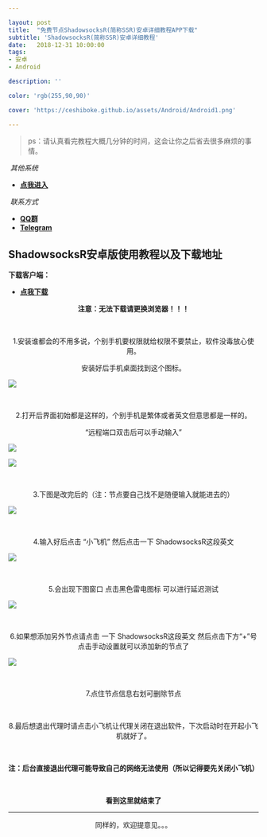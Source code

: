```yaml
---

layout: post
title:  "免费节点ShadowsocksR(简称SSR)安卓详细教程APP下载"
subtitle: 'ShadowsocksR(简称SSR)安卓详细教程'
date:   2018-12-31 10:00:00
tags:
- 安卓
- Android

description: ''

color: 'rgb(255,90,90)'

cover: 'https://ceshiboke.github.io/assets/Android/Android1.png'

---
```


> ps：请认真看完教程大概几分钟的时间，这会让你之后省去很多麻烦的事情。

​	*其他系统*
- [**点我进入**](http://ceshiboke.github.io)

​	*联系方式*
- [**QQ群**](http://jq.qq.com/?_wv=1027&k=5OQEbpK)
- [**Telegram**](http://t.me/joinchat/LnV6-RBdkQn2ghSc7E_K2w)


## ShadowsocksR安卓版使用教程以及下载地址



**下载客户端：**

-  [**点我下载**](http://ceshiboke.github.io/assets/Android/AndroidApp.zip)

**<center>注意：无法下载请更换浏览器！！！</center>**




​	<center>1.安装谁都会的不用多说，个别手机要权限就给权限不要禁止，软件没毒放心使用。</center>



<center>安装好后手机桌面找到这个图标。</center>

![](http://ceshiboke.github.io/assets/Android/Android1.png)

​	<center>2.打开后界面初始都是这样的，个别手机是繁体或者英文但意思都是一样的。</center>

<center>“远程端口双击后可以手动输入”</center>

![](http://ceshiboke.github.io/assets/Android/Android2.png)

![](http://ceshiboke.github.io/assets/Android/Android3.png)



​	<center>3.下图是改完后的（注：节点要自己找不是随便输入就能进去的）</center>

![](http://ceshiboke.github.io/assets/Android/Android4.png)



​	<center>4.输入好后点击  “小飞机”  然后点击一下 ShadowsocksR这段英文</center>

![](http://ceshiboke.github.io/assets/Android/Android7.jpg)

​	<center>5.会出现下图窗口  点击黑色雷电图标 可以进行延迟测试</center>

![](http://ceshiboke.github.io/assets/Android/Android5.png)

​	<center>6.如果想添加另外节点请点击 一下 ShadowsocksR这段英文 然后点击下方“+”号点击手动设置就可以添加新的节点了</center>



![](http://ceshiboke.github.io/assets/Android/Android6.png)

​	<center>7.点住节点信息右划可删除节点</center>

​	<center>8.最后想退出代理时请点击小飞机让代理关闭在退出软件，下次启动时在开起小飞机就好了。</center>

​	**<center>注：后台直接退出代理可能导致自己的网络无法使用（所以记得要先关闭小飞机）</center>**



​	**<center>看到这里就结束了</center>**


----



<center>同样的，欢迎提意见。。。</center>